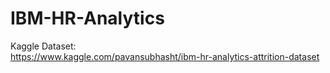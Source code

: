 # IBM-HR-Analytics  

Kaggle Dataset:  
https://www.kaggle.com/pavansubhasht/ibm-hr-analytics-attrition-dataset

